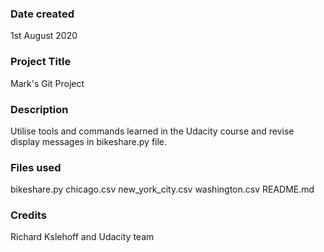 ### Date created
1st August 2020

### Project Title
Mark's Git Project

### Description
Utilise tools and commands learned in the Udacity course and revise display messages in bikeshare.py file. 

### Files used
bikeshare.py
chicago.csv
new_york_city.csv
washington.csv
README.md

### Credits
Richard Kslehoff and Udacity team
